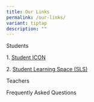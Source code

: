 ```yaml
---
title: Our Links
permalink: /our-links/
variant: tiptap
description: ""
---
```

<p>Students</p>
<p>1.&nbsp;<a href="https://workspace.google.com/dashboard" rel="noopener noreferrer nofollow" target="_blank">Student ICON</a>
</p>
<p>2.&nbsp;<a href="https://vle.learning.moe.edu.sg/login" rel="noopener noreferrer nofollow" target="_blank">Student Learning Space (SLS)</a>
</p>
<p>Teachers</p>
<p></p>
<p>Frequently Asked Questions</p>
<p></p>
<p></p>
